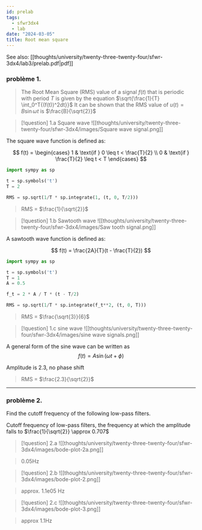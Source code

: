 ```yaml
---
id: prelab
tags:
  - sfwr3dx4
  - lab
date: "2024-03-05"
title: Root mean square
---
```

See also: [[thoughts/university/twenty-three-twenty-four/sfwr-3dx4/lab3/prelab.pdf|pdf]]
### problème 1.

> The Root Mean Square (RMS) value of a signal $f(t)$ that is periodic with period $T$ is given by the equation $\sqrt{\frac{1}{T} \int_0^T{(f(t))^2dt}}$
> It can be shown that the RMS value of $u(t) = B \sin{\omega t}$ is $\frac{B}{\sqrt{2}}$

> [!question] 1.a
> Square wave
> ![[thoughts/university/twenty-three-twenty-four/sfwr-3dx4/images/Square wave signal.png]]

The square wave function is defined as:

$$
f(t) = \begin{cases}
1 & \text{if } 0 \leq t < \frac{T}{2} \\
0 & \text{if } \frac{T}{2} \leq t < T
\end{cases}
$$
```python
import sympy as sp

t = sp.symbols('t')
T = 2

RMS = sp.sqrt(1/T * sp.integrate(1, (t, 0, T/2)))
```

> RMS = $\frac{1}{\sqrt{2}}$


> [!question] 1.b
> Sawtooth wave
> ![[thoughts/university/twenty-three-twenty-four/sfwr-3dx4/images/Saw tooth signal.png]]

A sawtooth wave function is defined as:

$$
f(t) = \frac{2A}{T}(t - \frac{T}{2})
$$
```python
import sympy as sp

t = sp.symbols('t')
T = 1
A = 0.5

f_t = 2 * A / T * (t - T/2)

RMS = sp.sqrt(1/T * sp.integrate(f_t**2, (t, 0, T)))
```

> RMS = $\frac{\sqrt{3}}{6}$


> [!question] 1.c
> sine wave
> ![[thoughts/university/twenty-three-twenty-four/sfwr-3dx4/images/sine wave signals.png]]

A general form of the sine wave can be written as
$$
f(t) = A \sin(\omega t + \phi)
$$

Amplitude is 2.3, no phase shift

> RMS = $\frac{2.3}{\sqrt{2}}$

---

### problème 2.

Find the cutoff frequency of the following low-pass filters.

Cutoff frequency of low-pass filters, the frequency at which the amplitude falls to $\frac{1}{\sqrt{2}} \approx 0.707$

> [!question] 2.a
> ![[thoughts/university/twenty-three-twenty-four/sfwr-3dx4/images/bode-plot-2a.png]]
>

> 0.05Hz

> [!question] 2.b
> ![[thoughts/university/twenty-three-twenty-four/sfwr-3dx4/images/bode-plot-2.png]]

> approx. 1.1e05 Hz

> [!question] 2.c
> ![[thoughts/university/twenty-three-twenty-four/sfwr-3dx4/images/bode-plot-3.png]]

> approx 1.1Hz